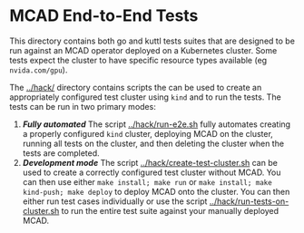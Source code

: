 # MCAD End-to-End  Tests

This directory contains both go and kuttl tests suites that are
designed to be run against an MCAD operator deployed on a Kubernetes
cluster. Some tests expect the cluster to have specific resource types
available (eg `nvida.com/gpu`).

The [../hack/](../hack) directory contains scripts the can be used to
create an appropriately configured test cluster using `kind` and to run
the tests.  The tests can be run in two primary modes:
  1. ***Fully automated***  The script [../hack/run-e2e.sh](../hack/run-e2e-sh)
    fully automates creating a properly configured `kind` cluster, deploying
    MCAD on the cluster, running all tests on the cluster, and then
    deleting the cluster when the tests are completed.
  2. ***Development mode*** The script [../hack/create-test-cluster.sh](../hack/create-test-cluster.sh)
     can be used to create a correctly configured test cluster without MCAD.
     You can then use either `make install; make run` or `make install; make kind-push; make deploy` to deploy MCAD onto the cluster.
     You can then either run test cases individually or use the script
     [../hack/run-tests-on-cluster.sh](../hack/run-tests-on-cluster.sh) to
     run the entire test suite against your manually deployed MCAD.
